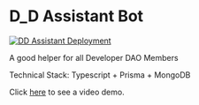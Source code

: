 # D_D Assistant Bot
[![DD Assistant Deployment](https://github.com/Developer-DAO/DD_Assistant/actions/workflows/deployment.yaml/badge.svg?branch=main)](https://github.com/Developer-DAO/DD_Assistant/actions/workflows/deployment.yaml)

A good helper for all Developer DAO Members 

Technical Stack: Typescript + Prisma + MongoDB

Click [here](https://www.loom.com/share/45cef94f9c7440bfa337517b1f92446f) to see a video demo.